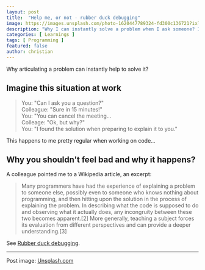 ```yaml
---
layout: post
title:  "Help me, or not - rubber duck debugging"
image: https://images.unsplash.com/photo-1620447789324-fd300c136721?ixlib=rb-4.0.3&ixid=MnwxMjA3fDB8MHxwaG90by1wYWdlfHx8fGVufDB8fHx8&auto=format&fit=crop&w=1740&q=80
description: "Why I can instantly solve a problem when I ask someone? I should not feel bad..."
categories: [ Learnings ]
tags: [ Programming ]
featured: false
author: christian
---
```

 
Why articulating a problem can instantly help to solve it?

## Imagine this situation at work

> You: "Can I ask you a question?"  
> Colleague: "Sure in 15 minutes!"  
> You: "You can cancel the meeting...  
> Colleage: "Ok, but why?"  
> You: "I found the solution when preparing to explain it to you."  

This happens to me pretty regular when working on code...

## Why you shouldn't feel bad and why it happens?

A colleague pointed me to a Wikipedia article, an excerpt:

> Many programmers have had the experience of explaining a problem to someone else, possibly even to someone who knows nothing about programming, and then hitting upon the solution in the process of explaining the problem. In describing what the code is supposed to do and observing what it actually does, any incongruity between these two becomes apparent.[2] More generally, teaching a subject forces its evaluation from different perspectives and can provide a deeper understanding.[3] 

See [Rubber duck debugging](https://en.wikipedia.org/wiki/Rubber_duck_debugging).

---

Post image: [Unsplash.com](https://unsplash.com/photos/_WjhfEzRDak)